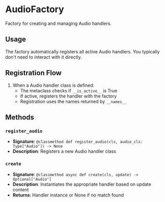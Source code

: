 # AudioFactory

Factory for creating and managing Audio handlers.

## Usage

The factory automatically registers all active Audio handlers. 
You typically don't need to interact with it directly.

## Registration Flow

1. When a Audio handler class is defined:
   - The metaclass checks if `__is_active__` is True
   - If active, registers the handler with the factory
   - Registration uses the names returned by `__names__`

## Methods

### `register_audio`
- **Signature**: `@classmethod def register_audio(cls, audio_cls: Type["Audio"]) -> None`
- **Description**: Registers a new Audio handler class

### `create`
- **Signature**: `@classmethod async def create(cls, update) -> Optional["Audio"]`
- **Description**: Instantiates the appropriate handler based on update content
- **Returns**: Handler instance or None if no match found
